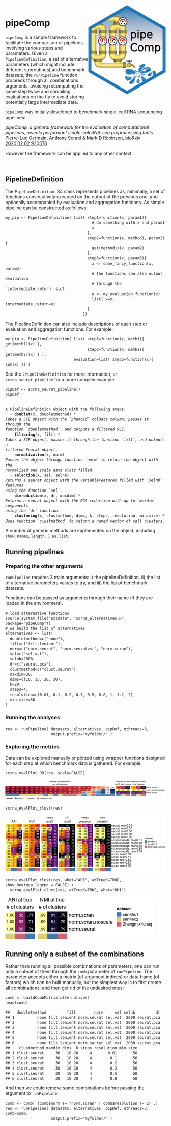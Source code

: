 <img align="right" src="sticker.png"/>

# pipeComp

`pipeComp` is a simple framework to facilitate the comparison of pipelines involving various steps and parameters. Given a `PipelineDefinition`, a set of alternative parameters (which might include different subroutines) and benchmark datasets, the `runPipeline` function proceeds through all combinations arguments, avoiding recomputing the same step twice and compiling evaluations on the fly to avoid storing potentially large intermediate data.

`pipeComp` was initially developed to benchmark single-cell RNA sequencing pipelines:

_pipeComp, a general framework for the evaluation of computational pipelines, reveals performant single-cell RNA-seq preprocessing tools_<br/>
Pierre-Luc Germain, Anthony Sonrel & Mark D Robinson, 
bioRxiv [2020.02.02.930578](https://doi.org/10.1101/2020.02.02.930578)

However the framework can be applied to any other context.

<br style="clear: right;"/>

## PipelineDefinition

The `PipelineDefinition` S4 class represents pipelines as, minimally, a set of functions consecutively executed on the output of the previous one, and optionally accompanied by evaluation and aggregation functions. As simple pipeline can be constructed as follows:

```{r, eval=FALSE}
my_pip <- PipelineDefinition( list( step1=function(x, param1){
                                      # do something with x and param1
                                      x
                                    },
                                    step2=function(x, method1, param2){
                                      get(method1)(x, param2)
                                    },
                                    step3=function(x, param3){
                                      x <- some_fancy_function(x, param3)
                                      # the functions can also output evaluation
                                      # through the `intermediate_return` slot:
                                      e <- my_evaluation_function(x)
                                      list( x=x, intermediate_return=e)
                                    }
                                  ))
```

The PipelineDefinition can also include descriptions of each step or evaluation and aggregation functions. For example:
```{r, eval=FALSE}
my_pip <- PipelineDefinition( list( step1=function(x, meth1){ get(meth1)(x) },
                                    step2=function(x, meth2){ get(meth2)(x) } ),
                              evaluation=list( step2=function(x){ sum(x) }) )
```


See the `?PipelineDefinition` for more information, or `scrna_seurat_pipeline` for a more complex example:

```{r}
pipDef <- scrna_seurat_pipeline()
pipDef
```
<pre><code>
A PipelineDefinition object with the following steps:
  - <b>doublet</b>(x, doubletmethod) *
<i>Takes a SCE object with the `phenoid` colData column, passes it through the </i>
<i>function `doubletmethod`, and outputs a filtered SCE.</i>
  - <b>filtering</b>(x, filt) *
<i>Takes a SCE object, passes it through the function `filt`, and outputs a </i>
<i>filtered Seurat object.</i>
  - <b>normalization</b>(x, norm)
<i>Passes the object through function `norm` to return the object with the </i>
<i>normalized and scale data slots filled.</i>
  - <b>selection</b>(x, sel, selnb)
<i>Returns a seurat object with the VariableFeatures filled with `selnb` features </i>
<i>using the function `sel`.</i>
  - <b>dimreduction</b>(x, dr, maxdim) *
<i>Returns a seurat object with the PCA reduction with up to `maxdim` components </i>
<i>using the `dr` function.</i>
  - <b>clustering</b>(x, clustmethod, dims, k, steps, resolution, min.size) *
<i>Uses function `clustmethod` to return a named vector of cell clusters.</i>
</code></pre>

A number of generic methods are implemented on the object, including `show`, `names`, `length`, `[`, `as.list`.

## Running pipelines

### Preparing the other arguments

`runPipeline` requires 3 main arguments: i) the pipelineDefinition, ii) the list of alternative parameters values to try, and iii) the list of benchmark datasets.

Functions can be passed as arguments through their name (if they are loaded in the environment).

```{r}
# load alternative functions
source(system.file("extdata", "scrna_alternatives.R", package="pipeComp"))
# we build the list of alternatives
alternatives <- list(
  doubletmethod=c("none"),
  filt=c("filt.lenient"),
  norm=c("norm.seurat", "norm.seuratvst", "norm.scran"),
  sel=c("sel.vst"),
  selnb=2000,
  dr=c("seurat.pca"),
  clustmethod=c("clust.seurat"),
  maxdim=30,
  dims=c(10, 15, 20, 30),
  k=20,
  steps=4,
  resolution=c(0.01, 0.1, 0.2, 0.3, 0.5, 0.8, 1, 1.2, 2),
  min.size=50   
)
```

### Running the analyses

```{r}
res <- runPipeline( datasets, alternatives, pipDef, nthreads=3,
                    output.prefix="myfolder/" )
```

### Exploring the metrics

Data can be explored manually or plotted using wrapper functions designed for each step at which benchmark data is gathered. For example:

```{r}
scrna_evalPlot_DR(res, scale=FALSE)
```

<img src="inst/docs/dr_stats_example.png"/>

```{r}
scrna_evalPlot_clust(res)
```

<img src="inst/docs/clust_stats_example.png"/>

```{r}
scrna_evalPlot_clust(res, what="ARI", atTrueK=TRUE, show_heatmap_legend = FALSE) + 
  scrna_evalPlot_clust(res, atTrueK=TRUE, what="NMI")
```

<img src="inst/docs/clustK_stats_example.png"/>


## Running only a subset of the combinations

Rather than running all possible combinations of parameters, one can run only a subset of them through the `comb` parameter of `runPipeline`. The parameter accepts either a matrix (of argument indices) or data.frame (of factors) which can be built manually, but the simplest way is to first create all combinations, and then get rid of the undesired ones:

```{r}
comb <- buildCombMatrix(alternatives)
head(comb)
```

```
##   doubletmethod         filt        norm     sel selnb         dr
## 1          none filt.lenient norm.seurat sel.vst  2000 seurat.pca
## 2          none filt.lenient norm.seurat sel.vst  2000 seurat.pca
## 3          none filt.lenient norm.seurat sel.vst  2000 seurat.pca
## 4          none filt.lenient norm.seurat sel.vst  2000 seurat.pca
## 5          none filt.lenient norm.seurat sel.vst  2000 seurat.pca
## 6          none filt.lenient norm.seurat sel.vst  2000 seurat.pca
##    clustmethod maxdim dims  k steps resolution min.size
## 1 clust.seurat     30   10 20     4       0.01       50
## 2 clust.seurat     30   10 20     4        0.1       50
## 3 clust.seurat     30   10 20     4        0.2       50
## 4 clust.seurat     30   10 20     4        0.3       50
## 5 clust.seurat     30   10 20     4        0.5       50
## 6 clust.seurat     30   10 20     4        0.8       50
```

And then we could remove some combinations before passing the argument to `runPipeline`:

```{r}
comb <- comb[ (comb$norm != "norm.scran" | comb$resolution != 2) ,]
res <- runPipeline( datasets, alternatives, pipDef, nthreads=3, comb=comb,
                    output.prefix="myfolder/" )
```
